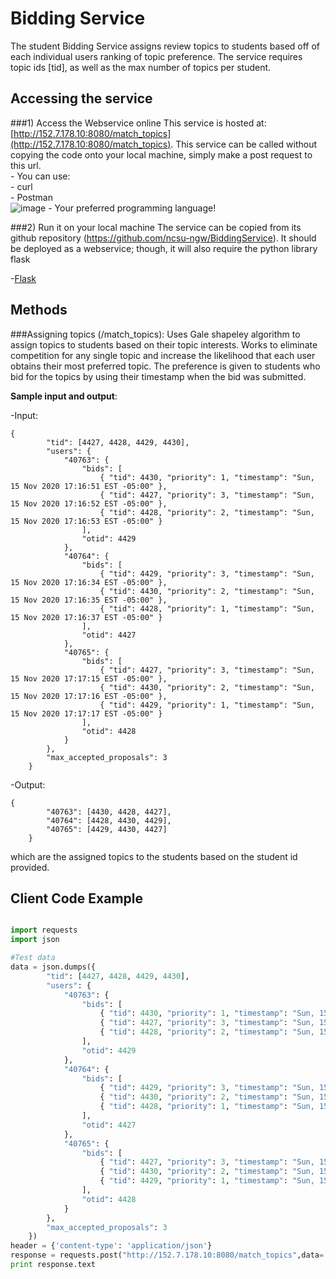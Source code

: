 # Bidding Service

The student Bidding Service assigns review topics to students based off of each individual users ranking of topic preference. The service requires topic ids [tid], as well as the max number of topics per student.

Accessing the service
------------------

###1) Access the Webservice online
This service is hosted at: [http://152.7.178.10:8080/match_topics](http://152.7.178.10:8080/match_topics). This service can be called without copying the code onto your local machine, simply make a post request to this url. \
        - You can use: \
                - curl \
                - Postman \
                ![image](https://github.com/user-attachments/assets/51cf9a54-4055-47a2-8e07-5a4a17077933)
                - Your preferred programming language!

###2) Run it on your local machine
The service can be copied from its github repository (https://github.com/ncsu-ngw/BiddingService). It should be deployed as a webservice; though, it will also require the python library flask

-[Flask](https://pypi.python.org/pypi/Flask)

Methods
------------------

###Assigning topics (/match_topics):
Uses Gale shapeley algorithm to assign topics to students based on their topic interests. Works to eliminate competition for any single topic and increase the likelihood that each user obtains their most preferred topic. The preference is given to students who bid for the topics by using their timestamp when the bid was submitted.

**Sample input and output**:

-Input: 
```
{
        "tid": [4427, 4428, 4429, 4430],
        "users": {
            "40763": {
                "bids": [
                    { "tid": 4430, "priority": 1, "timestamp": "Sun, 15 Nov 2020 17:16:51 EST -05:00" },
                    { "tid": 4427, "priority": 3, "timestamp": "Sun, 15 Nov 2020 17:16:52 EST -05:00" },
                    { "tid": 4428, "priority": 2, "timestamp": "Sun, 15 Nov 2020 17:16:53 EST -05:00" }
                ],
                "otid": 4429
            },
            "40764": {
                "bids": [
                    { "tid": 4429, "priority": 3, "timestamp": "Sun, 15 Nov 2020 17:16:34 EST -05:00" },
                    { "tid": 4430, "priority": 2, "timestamp": "Sun, 15 Nov 2020 17:16:35 EST -05:00" },
                    { "tid": 4428, "priority": 1, "timestamp": "Sun, 15 Nov 2020 17:16:37 EST -05:00" }
                ],
                "otid": 4427
            },
            "40765": {
                "bids": [
                    { "tid": 4427, "priority": 3, "timestamp": "Sun, 15 Nov 2020 17:17:15 EST -05:00" },
                    { "tid": 4430, "priority": 2, "timestamp": "Sun, 15 Nov 2020 17:17:16 EST -05:00" },
                    { "tid": 4429, "priority": 1, "timestamp": "Sun, 15 Nov 2020 17:17:17 EST -05:00" }
                ],
                "otid": 4428
            }
        },
        "max_accepted_proposals": 3
    }
```

-Output: 
```
{
        "40763": [4430, 4428, 4427],
        "40764": [4428, 4430, 4429],
        "40765": [4429, 4430, 4427]
    }
```
which are the assigned topics to the students based on the student id provided.

Client Code Example
------------------

```python

import requests
import json

#Test data
data = json.dumps({
        "tid": [4427, 4428, 4429, 4430],
        "users": {
            "40763": {
                "bids": [
                    { "tid": 4430, "priority": 1, "timestamp": "Sun, 15 Nov 2020 17:16:51 EST -05:00" },
                    { "tid": 4427, "priority": 3, "timestamp": "Sun, 15 Nov 2020 17:16:52 EST -05:00" },
                    { "tid": 4428, "priority": 2, "timestamp": "Sun, 15 Nov 2020 17:16:53 EST -05:00" }
                ],
                "otid": 4429
            },
            "40764": {
                "bids": [
                    { "tid": 4429, "priority": 3, "timestamp": "Sun, 15 Nov 2020 17:16:34 EST -05:00" },
                    { "tid": 4430, "priority": 2, "timestamp": "Sun, 15 Nov 2020 17:16:35 EST -05:00" },
                    { "tid": 4428, "priority": 1, "timestamp": "Sun, 15 Nov 2020 17:16:37 EST -05:00" }
                ],
                "otid": 4427
            },
            "40765": {
                "bids": [
                    { "tid": 4427, "priority": 3, "timestamp": "Sun, 15 Nov 2020 17:17:15 EST -05:00" },
                    { "tid": 4430, "priority": 2, "timestamp": "Sun, 15 Nov 2020 17:17:16 EST -05:00" },
                    { "tid": 4429, "priority": 1, "timestamp": "Sun, 15 Nov 2020 17:17:17 EST -05:00" }
                ],
                "otid": 4428
            }
        },
        "max_accepted_proposals": 3
    })
header = {'content-type': 'application/json'}
response = requests.post("http://152.7.178.10:8080/match_topics",data= data,headers=header)
print response.text
```
